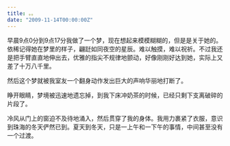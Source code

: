 ```yaml
---
title: 。。
date: "2009-11-14T00:00:00Z"
---
```


早晨9点0分到9点17分我做了一个梦，现在想起来模模糊糊的，但是是关于她的。依稀记得她在梦里的样子，翩跹如同夜空的星辰。难以触摸，难以祝祈。不过我还是把手臂直直地伸出去，优雅的指尖不规律地颤动，好像刚刚好达到她，实际上又差了十万八千里。
  
然后这个梦就被我室友一个翻身动作发出巨大的声响华丽地打断了。
  
睁开眼睛，梦境被迅速地遗忘掉，到我下床冲奶茶的时候，已经只剩下支离破碎的片段了。
  
冷风从门上的窗迫不及待地涌入，然后贯穿了我的身体。我用力裹紧了衣服，意识到珠海的冬天俨然已到。夏天到冬天，只是一上午和一下午的事情，中间甚至没有一个过渡。